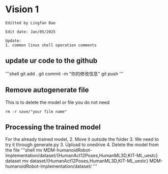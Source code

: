 # Vision 1
```
Editted by Lingfan Bao

Edit date: Jan/05/2025

Update:
1. common linux shell operation comments
```

## update ur code to the github
'''shell
git add .
git commit -m "你的修改信息"
git push
'''

## Remove autogenerate file
This is to delete the model or file you do not need
```shell
rm -r save/"your file name"
```

## Processing the trained model
For the already trained model, 
2. Move it outside the folder
3. We need to try it through generate.py
3. Upload to onedrive
4. Delete the model from the file 
'''shell
mv MDM-humanoidRobot-Implementation/dataset/{HumanAct12Poses,HumanML3D,KIT-ML,uestc} dataset
mv dataset/{HumanAct12Poses,HumanML3D,KIT-ML,uestc} MDM-humanoidRobot-Implementation/dataset/
'''